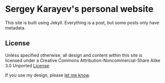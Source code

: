 # Sergey Karayev's personal website

This site is built using Jekyll.
Everything is a post, but some posts only have metadata.

## License

Unless specified otherwise, all design and content within this site is licensed under a Creative Commons Attribution-Noncommercial-Share Alike 3.0 Unported [License](http://creativecommons.org/licenses/by-sa/3.0/).

If you use my design, please [let me know](sergeykarayev@gmail.com).

